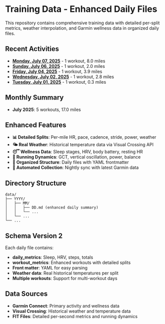 # Training Data - Enhanced Daily Files

This repository contains comprehensive training data with detailed per-split metrics, 
weather interpolation, and Garmin wellness data in organized daily files.

## Recent Activities

- **[Monday, July 07, 2025](data/2025/07/07.md)** - 1 workout, 8.0 miles
- **[Sunday, July 06, 2025](data/2025/07/06.md)** - 1 workout, 2.0 miles
- **[Friday, July 04, 2025](data/2025/07/04.md)** - 1 workout, 3.9 miles
- **[Wednesday, July 02, 2025](data/2025/07/02.md)** - 1 workout, 2.8 miles
- **[Tuesday, July 01, 2025](data/2025/07/01.md)** - 1 workout, 0.3 miles


## Monthly Summary

- **July 2025**: 5 workouts, 17.0 miles


## Enhanced Features

- **📊 Detailed Splits**: Per-mile HR, pace, cadence, stride, power, weather
- **🌤️ Real Weather**: Historical temperature data via Visual Crossing API
- **😴 Wellness Data**: Sleep stages, HRV, body battery, resting HR
- **🏃 Running Dynamics**: GCT, vertical oscillation, power, balance
- **📁 Organized Structure**: Daily files with YAML frontmatter
- **🔄 Automated Collection**: Nightly sync with latest Garmin data

## Directory Structure

```
data/
├── YYYY/
│   ├── MM/
│   │   ├── DD.md (enhanced daily summary)
│   │   └── ...
│   └── ...
└── ...
```

## Schema Version 2

Each daily file contains:
- **daily_metrics**: Sleep, HRV, steps, totals
- **workout_metrics**: Enhanced workouts with detailed splits
- **Front matter**: YAML for easy parsing
- **Weather data**: Real historical temperatures per split
- **Multiple workouts**: Support for multi-workout days

## Data Sources

- **Garmin Connect**: Primary activity and wellness data
- **Visual Crossing**: Historical weather and temperature data
- **FIT Files**: Detailed per-second metrics and running dynamics
